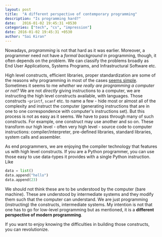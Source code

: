 ```yaml
---
layout: post
title:  "A different perspective of contemporary programming"
description: "Is programming hard?"
date:   2016-01-02 19:45:31 +0530
categories: ["tech", "cs", "impression"]
date: 2016-01-02 19:45:31 +0530
author: "Sai Kiran"
---
```


Nowadays, *programming* is not that hard as it was earlier. Moreover, a
programmer need not have a *formal background* in programming, though, it
often depends on the problem.
We can classify the problems broadly as End User Applications, Systems
Programs, and Infrastructural Software etc. 


High level constructs, efficient libraries, proper standardization are
some of the reasons why programming in most of the cases [seems simple][xrds-link].
Sometimes it seems to me *whether we really are programming a computer or
not?*  We are not *directly* giving instructions to a computer, we are
instructing the high level constructs available, with languages.  Those
constructs -`printf`, `scanf` etc. to name a few - hide most or almost all
of the complexity and instruct the computer (generating instructions
that are in one to one correspondence with computer's instructions set).
But this process is not as easy as it seems.  We have to pass through
many of such constructs. For example, one construct may use another and
so on. These transform our high level - often very high level - source
code to computer instructions: compiler/interpreter, pre-defined
libraries, standard libraries, system calls and assembler.  


As end programmers, we are enjoying the compiler technology that
features us with high level constructs. If you are a Python programmer,
you can use those easy to use data-types it provides with a single
Python instruction. 
Like

``` python
data = list()    
data.append("hello")
data.append(23)
```


We should not think these are to be understood by the computer (bare
machine). These are understood by intermediate systems and they modify
them such that the computer can understand. We are just programming
(instructing) the constructs, intermediate systems. My intention is not
that one has to go for low-level programming but as mentioned, it is a
**different perspective of modern programming**. 


If you want to enjoy knowing the difficulties in building those
constructs, you can revolutionize.

[xrds-link]:  http://xrds.acm.org/blog/2014/07/programming-computer-science/

